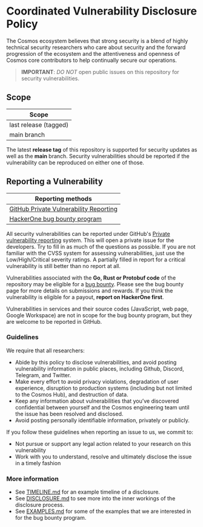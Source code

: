 # Coordinated Vulnerability Disclosure Policy

The Cosmos ecosystem believes that strong security is a blend of highly technical security researchers
who care about security and the forward progression of the ecosystem and the attentiveness and
openness of Cosmos core contributors to help continually secure our operations.

> **IMPORTANT**: *DO NOT* open public issues on this repository for security vulnerabilities.

## Scope

| Scope                 |
|-----------------------|
| last release (tagged) |
| main branch           |

The latest **release tag** of this repository is supported for security updates as well as the **main** branch.
Security vulnerabilities should be reported if the vulnerability can be reproduced on either one of those.

## Reporting a Vulnerability

| Reporting methods                                                 |
|-------------------------------------------------------------------|
| [GitHub Private Vulnerability Reporting](https://github.com/opzlabs/cometbft-db/security/advisories/new) |
| [HackerOne bug bounty program](https://hackerone.com/cosmos)      |

All security vulnerabilities can be reported under GitHub's [Private vulnerability reporting](https://github.com/opzlabs/cometbft-db/security/advisories/new) system.
This will open a private issue for the developers. Try to fill in as much of the questions as possible. If you are not familiar
with the CVSS system for assessing vulnerabilities, just use the Low/High/Critical severity ratings. A partially filled in report
for a critical vulnerability is still better than no report at all.

Vulnerabilities associated with the **Go, Rust or Protobuf code** of the repository may be eligible for a [bug bounty](https://hackerone.com/cosmos).
Please see the bug bounty page for more details on submissions and rewards. If you think the vulnerability is eligible for a payout,
**report on HackerOne first**.

Vulnerabilities in services and their source codes (JavaScript, web page, Google Workspace) are not in scope for the bug
bounty program, but they are welcome to be reported in GitHub.

### Guidelines

We require that all researchers:

* Abide by this policy to disclose vulnerabilities, and avoid posting vulnerability information in public places, including Github, Discord, Telegram, and Twitter.
* Make every effort to avoid privacy violations, degradation of user experience, disruption to production systems (including but not limited to the Cosmos Hub), and destruction of data.
* Keep any information about vulnerabilities that you’ve discovered confidential between yourself and the Cosmos engineering team until the issue has been resolved and disclosed.
* Avoid posting personally identifiable information, privately or publicly.

If you follow these guidelines when reporting an issue to us, we commit to:

* Not pursue or support any legal action related to your research on this vulnerability
* Work with you to understand, resolve and ultimately disclose the issue in a timely fashion

### More information
* See [TIMELINE.md](https://github.com/cosmos/security/blob/main/TIMELINE.md) for an example timeline of a disclosure.
* See [DISCLOSURE.md](https://github.com/cosmos/security/blob/main/DISCLOSURE.md) to see more into the inner workings of the disclosure process.
* See [EXAMPLES.md](https://github.com/cosmos/security/blob/main/EXAMPLES.md) for some of the examples that we are interested in for the bug bounty program.
